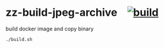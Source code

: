 # zz-build-jpeg-archive  &ensp; [![build](https://github.com/iamasc8277/zz-build-jpeg-archive/actions/workflows/build.yml/badge.svg)](https://github.com/iamasc8277/zz-build-jpeg-archive/actions/workflows/build.yml)

build docker image and copy binary
```
./build.sh
```
